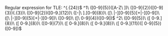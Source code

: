 Regular expression for TLE:
^(.{24})$
^1\ ([0-9]{5})([A-Z\ ])\ ([0-9]{2})([0-9]{3})(.{3})\ ([0-9]{2})([0-9\.]{12})\ ([-|\ ]\.[0-9]{8})\ ([\ |-][0-9]{5}[+|-][0-9])\ ([\ |-][0-9]{5}[+|-][0-9])\ ([0-9])\ ([\ 0-9]{4})([0-9])$
^2\ ([0-9]{5})\ ([ 0-9.]{8})\ ([ 0-9.]{8})\ ([0-9]{7})\ ([ 0-9.]{8})\ ([ 0-9.]{8})\ ([ 0-9.]{11})([ 0-9]{5})([0-9])$